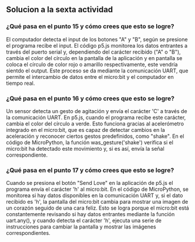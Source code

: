 ## Solucion a la sexta actividad  
### ¿Qué pasa en el punto 15 y cómo crees que esto se logre?  
El computador detecta el input de los botones "A" y "B", según se presione el programa recibe el input. El código p5.js monitorea los datos 
entrantes a través del puerto serial y, dependiendo del carácter recibido ("A" o "B"), cambia el color del círculo en la pantalla de la 
aplicación y en pantalla se coloca el círculo de color rojo o amarillo respectivamente, este vendría sientdo el output. Este proceso se da 
mediante la comunicación UART, que permite el intercambio de datos entre el micro:bit y el computador en tiempo real.
### ¿Qué pasa en el punto 16 y cómo crees que esto se logre?  
Un sensor detecta un gesto de agitación y envía el carácter 'C' a través de la comunicación UART. En p5.js, cuando el programa recibe 
este carácter, cambia el color del círculo a verde. Esto funciona gracias al acelerómetro integrado en el micro:bit, que es capaz de 
detectar cambios en la aceleración y reconocer ciertos gestos predefinidos, como "shake". En el código de MicroPython, la función 
was_gesture('shake') verifica si el micro:bit ha detectado este movimiento y, si es así, envía la señal correspondiente.
### ¿Qué pasa en el punto 17 y cómo crees que esto se logre?  
Cuando se presiona el botón "Send Love" en la aplicación de p5.js el programa envía el carácter 'h' al micro:bit. En el código de 
MicroPython, se monitorea si hay datos disponibles en la comunicación UART y, si el dato recibido es 'h', la 
pantalla del micro:bit cambia para mostrar una imagen de un corazón seguido de una cara feliz. Esto se logra porque el micro:bit está 
constantemente revisando si hay datos entrantes mediante la función uart.any(), y cuando detecta el carácter 'h', ejecuta una serie de
instrucciones para cambiar la pantalla y mostrar las imágenes correspondientes.
